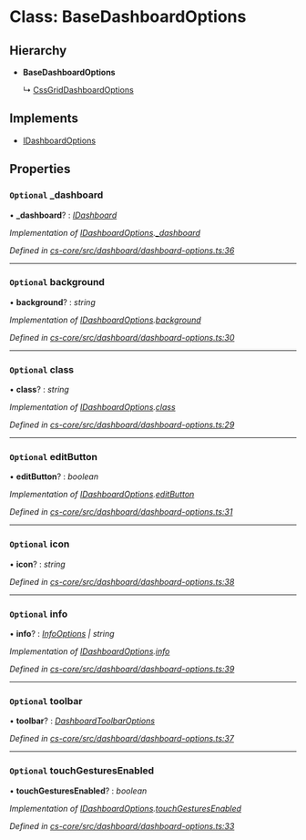 # Class: BaseDashboardOptions

## Hierarchy

* **BaseDashboardOptions**

  ↳ [CssGridDashboardOptions](_cs_core_src_dashboard_css_grid_dashboard_options_.cssgriddashboardoptions.md)

## Implements

* [IDashboardOptions](../interfaces/_cs_core_src_dashboard_dashboard_options_.idashboardoptions.md)

## Properties

### `Optional` _dashboard

• **_dashboard**? : *[IDashboard](../interfaces/_cs_core_src_dashboard_dashboard_.idashboard.md)*

*Implementation of [IDashboardOptions](../interfaces/_cs_core_src_dashboard_dashboard_options_.idashboardoptions.md).[_dashboard](../interfaces/_cs_core_src_dashboard_dashboard_options_.idashboardoptions.md#optional-_dashboard)*

*Defined in [cs-core/src/dashboard/dashboard-options.ts:36](https://github.com/RichardHovenkamp/csnext/blob/eefa977/packages/cs-core/src/dashboard/dashboard-options.ts#L36)*

___

### `Optional` background

• **background**? : *string*

*Implementation of [IDashboardOptions](../interfaces/_cs_core_src_dashboard_dashboard_options_.idashboardoptions.md).[background](../interfaces/_cs_core_src_dashboard_dashboard_options_.idashboardoptions.md#optional-background)*

*Defined in [cs-core/src/dashboard/dashboard-options.ts:30](https://github.com/RichardHovenkamp/csnext/blob/eefa977/packages/cs-core/src/dashboard/dashboard-options.ts#L30)*

___

### `Optional` class

• **class**? : *string*

*Implementation of [IDashboardOptions](../interfaces/_cs_core_src_dashboard_dashboard_options_.idashboardoptions.md).[class](../interfaces/_cs_core_src_dashboard_dashboard_options_.idashboardoptions.md#optional-class)*

*Defined in [cs-core/src/dashboard/dashboard-options.ts:29](https://github.com/RichardHovenkamp/csnext/blob/eefa977/packages/cs-core/src/dashboard/dashboard-options.ts#L29)*

___

### `Optional` editButton

• **editButton**? : *boolean*

*Implementation of [IDashboardOptions](../interfaces/_cs_core_src_dashboard_dashboard_options_.idashboardoptions.md).[editButton](../interfaces/_cs_core_src_dashboard_dashboard_options_.idashboardoptions.md#optional-editbutton)*

*Defined in [cs-core/src/dashboard/dashboard-options.ts:31](https://github.com/RichardHovenkamp/csnext/blob/eefa977/packages/cs-core/src/dashboard/dashboard-options.ts#L31)*

___

### `Optional` icon

• **icon**? : *string*

*Defined in [cs-core/src/dashboard/dashboard-options.ts:38](https://github.com/RichardHovenkamp/csnext/blob/eefa977/packages/cs-core/src/dashboard/dashboard-options.ts#L38)*

___

### `Optional` info

• **info**? : *[InfoOptions](_cs_core_src_dashboard_dashboard_options_.infooptions.md) | string*

*Implementation of [IDashboardOptions](../interfaces/_cs_core_src_dashboard_dashboard_options_.idashboardoptions.md).[info](../interfaces/_cs_core_src_dashboard_dashboard_options_.idashboardoptions.md#optional-info)*

*Defined in [cs-core/src/dashboard/dashboard-options.ts:39](https://github.com/RichardHovenkamp/csnext/blob/eefa977/packages/cs-core/src/dashboard/dashboard-options.ts#L39)*

___

### `Optional` toolbar

• **toolbar**? : *[DashboardToolbarOptions](_cs_core_src_dashboard_dashboard_toolbar_options_.dashboardtoolbaroptions.md)*

*Defined in [cs-core/src/dashboard/dashboard-options.ts:37](https://github.com/RichardHovenkamp/csnext/blob/eefa977/packages/cs-core/src/dashboard/dashboard-options.ts#L37)*

___

### `Optional` touchGesturesEnabled

• **touchGesturesEnabled**? : *boolean*

*Implementation of [IDashboardOptions](../interfaces/_cs_core_src_dashboard_dashboard_options_.idashboardoptions.md).[touchGesturesEnabled](../interfaces/_cs_core_src_dashboard_dashboard_options_.idashboardoptions.md#optional-touchgesturesenabled)*

*Defined in [cs-core/src/dashboard/dashboard-options.ts:33](https://github.com/RichardHovenkamp/csnext/blob/eefa977/packages/cs-core/src/dashboard/dashboard-options.ts#L33)*
